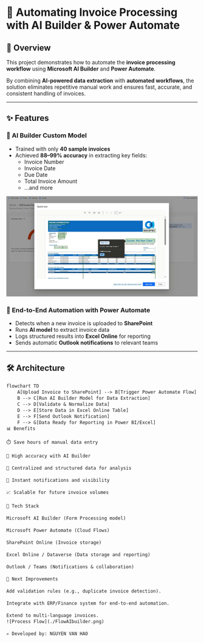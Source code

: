 # 📄 Automating Invoice Processing with AI Builder & Power Automate

## 🚀 Overview
This project demonstrates how to automate the **invoice processing workflow** using **Microsoft AI Builder** and **Power Automate**.

By combining **AI-powered data extraction** with **automated workflows**, the solution eliminates repetitive manual work and ensures fast, accurate, and consistent handling of invoices.

---

## ✨ Features

### 🤖 AI Builder Custom Model
- Trained with only **40 sample invoices**
- Achieved **88–99% accuracy** in extracting key fields:
  - Invoice Number  
  - Invoice Date  
  - Due Date  
  - Total Invoice Amount  
  - …and more

![Process Flow](./invoice.png)

### 🔁 End-to-End Automation with Power Automate
- Detects when a new invoice is uploaded to **SharePoint**
- Runs **AI model** to extract invoice data
- Logs structured results into **Excel Online** for reporting
- Sends automatic **Outlook notifications** to relevant teams

---

## 🛠️ Architecture

```mermaid
flowchart TD
    A[Upload Invoice to SharePoint] --> B[Trigger Power Automate Flow]
    B --> C[Run AI Builder Model for Data Extraction]
    C --> D[Validate & Normalize Data]
    D --> E[Store Data in Excel Online Table]
    E --> F[Send Outlook Notification]
    F --> G[Data Ready for Reporting in Power BI/Excel]
📊 Benefits

⏱️ Save hours of manual data entry

🎯 High accuracy with AI Builder

📂 Centralized and structured data for analysis

📧 Instant notifications and visibility

📈 Scalable for future invoice volumes

🔧 Tech Stack

Microsoft AI Builder (Form Processing model)

Microsoft Power Automate (Cloud Flows)

SharePoint Online (Invoice storage)

Excel Online / Dataverse (Data storage and reporting)

Outlook / Teams (Notifications & collaboration)

📌 Next Improvements

Add validation rules (e.g., duplicate invoice detection).

Integrate with ERP/Finance system for end-to-end automation.

Extend to multi-language invoices.
![Process Flow](./FlowAIbuilder.png)

✍️ Developed by: NGUYEN VAN HAO


